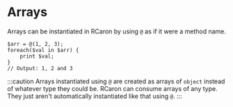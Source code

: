 # Arrays

Arrays can be instantiated in RCaron by using `@` as if it were a method name.

```rcaron
$arr = @(1, 2, 3);
foreach($val in $arr) {
    print $val;
}
// Output: 1, 2 and 3
```

:::caution
Arrays instantiated using `@` are created as arrays of `object` instead of whatever type they could be. RCaron can consume arrays of any type. They just aren't automatically instantiated like that using `@`.
:::
